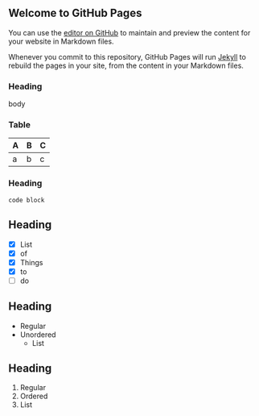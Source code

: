## Welcome to GitHub Pages

You can use the [editor on GitHub](https://github.com/cmacgregor327/project1/edit/master/README.md) to maintain and preview the content for your website in Markdown files.

Whenever you commit to this repository, GitHub Pages will run [Jekyll](https://jekyllrb.com/) to rebuild the pages in your site, from the content in your Markdown files.

### Heading
body

### Table
A | B | C
----|----|----
a | b | c

### Heading
```
code block
```
## Heading
* [x] List
* [x] of
* [x] Things
* [x] to
* [ ] do

## Heading
* Regular
* Unordered
  * List

## Heading
1. Regular
1. Ordered
  1. List
